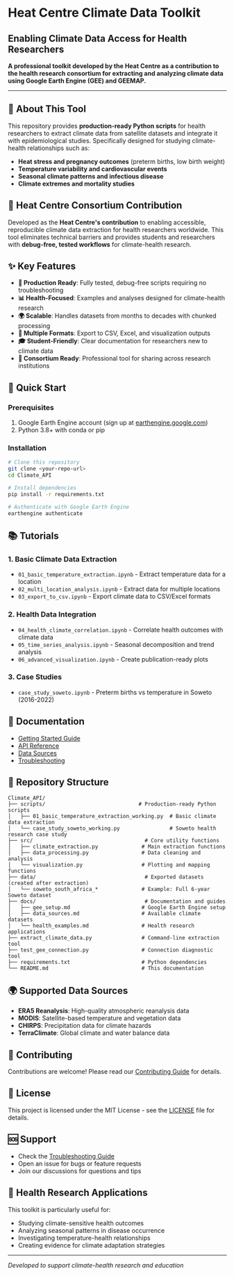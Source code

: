 # Heat Centre Climate Data Toolkit
## Enabling Climate Data Access for Health Researchers

**A professional toolkit developed by the Heat Centre as a contribution to the health research consortium for extracting and analyzing climate data using Google Earth Engine (GEE) and GEEMAP.**

---

## 🏥 About This Tool

This repository provides **production-ready Python scripts** for health researchers to extract climate data from satellite datasets and integrate it with epidemiological studies. Specifically designed for studying climate-health relationships such as:

- **Heat stress and pregnancy outcomes** (preterm births, low birth weight)
- **Temperature variability and cardiovascular events**
- **Seasonal climate patterns and infectious disease**
- **Climate extremes and mortality studies**

## 🎯 Heat Centre Consortium Contribution

Developed as the **Heat Centre's contribution** to enabling accessible, reproducible climate data extraction for health researchers worldwide. This tool eliminates technical barriers and provides students and researchers with **debug-free, tested workflows** for climate-health research.

## ✨ Key Features

- **🔧 Production Ready**: Fully tested, debug-free scripts requiring no troubleshooting
- **📊 Health-Focused**: Examples and analyses designed for climate-health research
- **🌍 Scalable**: Handles datasets from months to decades with chunked processing
- **📁 Multiple Formats**: Export to CSV, Excel, and visualization outputs
- **🎓 Student-Friendly**: Clear documentation for researchers new to climate data
- **🚀 Consortium Ready**: Professional tool for sharing across research institutions

## 🚀 Quick Start

### Prerequisites
1. Google Earth Engine account (sign up at [earthengine.google.com](https://earthengine.google.com))
2. Python 3.8+ with conda or pip

### Installation
```bash
# Clone this repository
git clone <your-repo-url>
cd Climate_API

# Install dependencies
pip install -r requirements.txt

# Authenticate with Google Earth Engine
earthengine authenticate
```

## 📚 Tutorials

### 1. Basic Climate Data Extraction
- `01_basic_temperature_extraction.ipynb` - Extract temperature data for a location
- `02_multi_location_analysis.ipynb` - Extract data for multiple locations
- `03_export_to_csv.ipynb` - Export climate data to CSV/Excel formats

### 2. Health Data Integration
- `04_health_climate_correlation.ipynb` - Correlate health outcomes with climate data
- `05_time_series_analysis.ipynb` - Seasonal decomposition and trend analysis
- `06_advanced_visualization.ipynb` - Create publication-ready plots

### 3. Case Studies
- `case_study_soweto.ipynb` - Preterm births vs temperature in Soweto (2016-2022)

## 📖 Documentation

- [Getting Started Guide](docs/getting_started.md)
- [API Reference](docs/api_reference.md)
- [Data Sources](docs/data_sources.md)
- [Troubleshooting](docs/troubleshooting.md)

## 📁 Repository Structure

```
Climate_API/
├── scripts/                              # Production-ready Python scripts
│   ├── 01_basic_temperature_extraction_working.py  # Basic climate data extraction
│   └── case_study_soweto_working.py                # Soweto health research case study
├── src/                                    # Core utility functions
│   ├── climate_extraction.py              # Main extraction functions
│   ├── data_processing.py                 # Data cleaning and analysis
│   └── visualization.py                   # Plotting and mapping functions
├── data/                                   # Exported datasets (created after extraction)
│   └── soweto_south_africa_*              # Example: Full 6-year Soweto dataset
├── docs/                                   # Documentation and guides
│   ├── gee_setup.md                       # Google Earth Engine setup
│   ├── data_sources.md                    # Available climate datasets
│   └── health_examples.md                 # Health research applications
├── extract_climate_data.py                # Command-line extraction tool
├── test_gee_connection.py                 # Connection diagnostic tool
├── requirements.txt                       # Python dependencies
└── README.md                              # This documentation
```

## 🌍 Supported Data Sources

- **ERA5 Reanalysis**: High-quality atmospheric reanalysis data
- **MODIS**: Satellite-based temperature and vegetation data
- **CHIRPS**: Precipitation data for climate hazards
- **TerraClimate**: Global climate and water balance data

## 🤝 Contributing

Contributions are welcome! Please read our [Contributing Guide](CONTRIBUTING.md) for details.

## 📄 License

This project is licensed under the MIT License - see the [LICENSE](LICENSE) file for details.

## 🆘 Support

- Check the [Troubleshooting Guide](docs/troubleshooting.md)
- Open an issue for bugs or feature requests
- Join our discussions for questions and tips

## 🏥 Health Research Applications

This toolkit is particularly useful for:
- Studying climate-sensitive health outcomes
- Analyzing seasonal patterns in disease occurrence
- Investigating temperature-health relationships
- Creating evidence for climate adaptation strategies

---

*Developed to support climate-health research and education*
